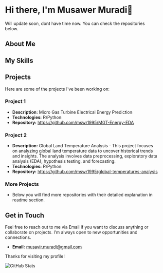 # Hi there, I'm Musawer Muradi👋

Will update soon, dont have time now. You can check the repositories below.

## About Me


## My Skills


## Projects

Here are some of the projects I've been working on:

### Project 1
- **Description:** Micro Gas Turbine Electrical Energy Prediction
- **Technologies:** R/Python
- **Repository:** https://github.com/mswr1995/MGT-Energy-EDA

### Project 2
- **Description:** Global Land Temperature Analysis - This project focuses on analyzing global land temperature data to uncover historical trends and insights. The analysis involves data preprocessing, exploratory data analysis (EDA), hypothesis testing, and forecasting.
- **Technologies:** R/Python
- **Repository:** https://github.com/mswr1995/global-temperatures-analysis

### More Projects
- Below you will find more repositories with their detailed explanation in readme section.

## Get in Touch

Feel free to reach out to me via Email if you want to discuss anything or collaborate on projects. I'm always open to new opportunities and connections.

- **Email:** musavir.muradi@gmail.com

Thanks for visiting my profile!

![GitHub Stats](https://github-readme-stats.vercel.app/api?username=mswr1995&show_icons=true&theme=radical)
